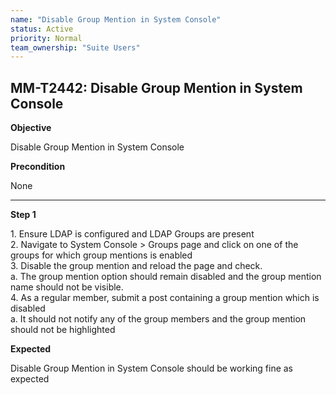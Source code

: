 ```yaml
---
name: "Disable Group Mention in System Console"
status: Active
priority: Normal
team_ownership: "Suite Users"
---
```


## MM-T2442: Disable Group Mention in System Console

**Objective**

Disable Group Mention in System Console

**Precondition**

None

---

**Step 1**

1\. Ensure LDAP is configured and LDAP Groups are present\
2\. Navigate to System Console > Groups page and click on one of the groups for which group mentions is enabled\
3\. Disable the group mention and reload the page and check.\
a. The group mention option should remain disabled and the group mention name should not be visible.\
4\. As a regular member, submit a post containing a group mention which is disabled\
a. It should not notify any of the group members and the group mention should not be highlighted

**Expected**

Disable Group Mention in System Console should be working fine as expected
